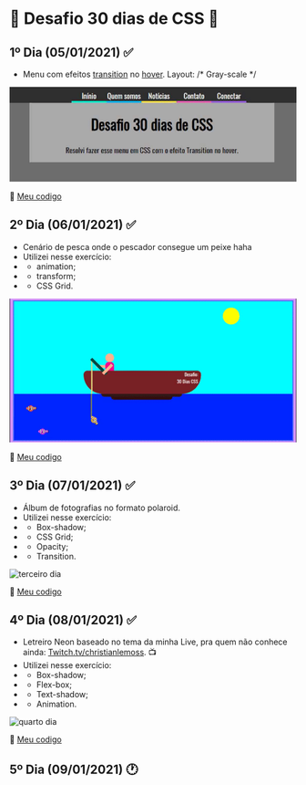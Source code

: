 # :rocket: Desafio 30 dias de CSS :rocket:

## 1º Dia (05/01/2021) :white_check_mark:

- Menu com efeitos [transition](https://www.w3schools.com/css/css3_transitions.asp) no [hover](https://www.w3schools.com/cssref/sel_hover.asp). Layout: /* Gray-scale */

![Primeiro dia](./img/menu.gif)

:link: [Meu codigo](https://github.com/chrislemos/Desafio30DiasCSS/tree/master/Desafios/dia1)

## 2º Dia (06/01/2021) :white_check_mark:

- Cenário de pesca onde o pescador consegue um peixe haha
- Utilizei nesse exercício:
- - animation;
- - transform;
- - CSS Grid. 

![segundo dia](./img/dia2.gif)

:link: [Meu codigo](https://github.com/chrislemos/Desafio30DiasCSS/tree/master/Desafios/dia2)

## 3º Dia (07/01/2021) :white_check_mark:

- Álbum de fotografias no formato polaroid.
- Utilizei nesse exercício:
- - Box-shadow;
- - CSS Grid;
- - Opacity;
- - Transition.

![terceiro dia](./img/dia3.gif)

:link: [Meu codigo](https://github.com/chrislemos/Desafio30DiasCSS/tree/master/Desafios/dia3)

## 4º Dia (08/01/2021) :white_check_mark:

- Letreiro Neon baseado no tema da minha Live, pra quem não conhece ainda: [Twitch.tv/christianlemoss](https://www.twitch.tv/christianlemoss). :tv:
- Utilizei nesse exercício:
- - Box-shadow;
- - Flex-box;
- - Text-shadow;
- - Animation.

![quarto dia](./img/dia4.gif)

:link: [Meu codigo](https://github.com/chrislemos/Desafio30DiasCSS/tree/master/Desafios/dia4)


## 5º Dia (09/01/2021) :clock1: